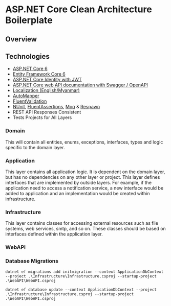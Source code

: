 # ASP.NET Core Clean Architecture Boilerplate

## Overview

## Technologies

* [ASP.NET Core 6](https://docs.microsoft.com/en-us/aspnet/core/introduction-to-aspnet-core)
* [Entity Framework Core 6](https://docs.microsoft.com/en-us/ef/core/)
* [ASP.NET Core Identity with JWT](https://learn.microsoft.com/en-us/aspnet/core/security/?view=aspnetcore-6.0)
* [ASP.NET Core web API documentation with Swagger / OpenAPI](https://learn.microsoft.com/en-us/aspnet/core/security/?view=aspnetcore-6.0)
* [Localization (English/Myanmar)](https://learn.microsoft.com/en-us/aspnet/core/fundamentals/localization?view=aspnetcore-6.0)
* [AutoMapper](https://automapper.org/)
* [FluentValidation](https://fluentvalidation.net/)
* [NUnit](https://nunit.org/), [FluentAssertions](https://fluentassertions.com/), [Moq](https://github.com/moq) & [Respawn](https://github.com/jbogard/Respawn)
* REST API Responses Consistent
* Tests Projects for All Layers
### Domain

This will contain all entities, enums, exceptions, interfaces, types and logic specific to the domain layer.

### Application

This layer contains all application logic. It is dependent on the domain layer, but has no dependencies on any other layer or project. This layer defines interfaces that are implemented by outside layers. For example, if the application need to access a notification service, a new interface would be added to application and an implementation would be created within infrastructure.

### Infrastructure

This layer contains classes for accessing external resources such as file systems, web services, smtp, and so on. These classes should be based on interfaces defined within the application layer.

### WebAPI


### Database Migrations
```
dotnet ef migrations add initmigration --context ApplicationDbContext --project .\Infrastructure\Infrastructure.csproj --startup-project .\WebAPI\WebAPI.csproj
```
```
dotnet ef database update --context ApplicationDbContext --project .\Infrastructure\Infrastructure.csproj --startup-project .\WebAPI\WebAPI.csproj
```
